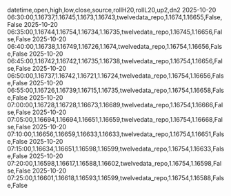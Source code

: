 datetime,open,high,low,close,source,rollH20,rollL20,up2,dn2
2025-10-20 06:30:00,1.16737,1.16745,1.1673,1.16743,twelvedata_repo,1.1674,1.16655,False,False
2025-10-20 06:35:00,1.16744,1.16754,1.16734,1.16735,twelvedata_repo,1.16745,1.16656,False,False
2025-10-20 06:40:00,1.16738,1.16749,1.16726,1.1674,twelvedata_repo,1.16754,1.16656,False,False
2025-10-20 06:45:00,1.16742,1.16742,1.16735,1.16738,twelvedata_repo,1.16754,1.16656,False,False
2025-10-20 06:50:00,1.16737,1.16742,1.16721,1.16724,twelvedata_repo,1.16754,1.16656,False,False
2025-10-20 06:55:00,1.16726,1.16739,1.16715,1.16735,twelvedata_repo,1.16754,1.16658,False,False
2025-10-20 07:00:00,1.16728,1.16728,1.16673,1.16689,twelvedata_repo,1.16754,1.16666,False,False
2025-10-20 07:05:00,1.16694,1.16694,1.16651,1.16659,twelvedata_repo,1.16754,1.16668,False,False
2025-10-20 07:10:00,1.16656,1.16659,1.16633,1.16633,twelvedata_repo,1.16754,1.16651,False,False
2025-10-20 07:15:00,1.16634,1.16651,1.16598,1.16599,twelvedata_repo,1.16754,1.16633,False,False
2025-10-20 07:20:00,1.16598,1.16617,1.16588,1.16602,twelvedata_repo,1.16754,1.16598,False,False
2025-10-20 07:25:00,1.16601,1.16618,1.16593,1.16599,twelvedata_repo,1.16754,1.16588,False,False
